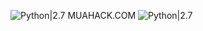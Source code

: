 ![Python|2.7](https://img.shields.io/badge/MUAHACK.COM-2.7-blue.svg)
MUAHACK.COM
![Python|2.7](https://img.shields.io/badge/MUAHACK.VN-2.7-red.svg)
<div <img src

